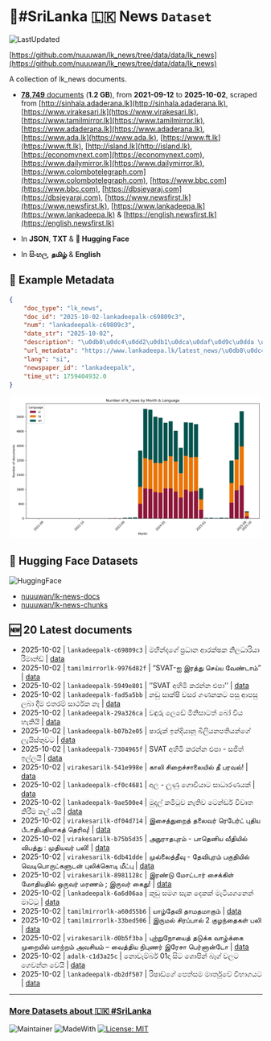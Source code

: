 # 📄#SriLanka 🇱🇰 News `Dataset`

![LastUpdated](https://img.shields.io/badge/last_updated-2025--10--02_17:19:00-green)

[https://github.com/nuuuwan/lk_news/tree/data/data/lk_news](https://github.com/nuuuwan/lk_news/tree/data/data/lk_news)

A collection of lk_news documents.

- [**78,749** documents](https://github.com/nuuuwan/lk_news/tree/data/data/lk_news) (**1.2 GB**), from **2021-09-12** to **2025-10-02**, scraped from [http://sinhala.adaderana.lk](http://sinhala.adaderana.lk), [https://www.virakesari.lk](https://www.virakesari.lk), [https://www.tamilmirror.lk](https://www.tamilmirror.lk), [https://www.adaderana.lk](https://www.adaderana.lk), [https://www.ada.lk](https://www.ada.lk), [https://www.ft.lk](https://www.ft.lk), [http://island.lk](http://island.lk), [https://economynext.com](https://economynext.com), [https://www.dailymirror.lk](https://www.dailymirror.lk), [https://www.colombotelegraph.com](https://www.colombotelegraph.com), [https://www.bbc.com](https://www.bbc.com), [https://dbsjeyaraj.com](https://dbsjeyaraj.com), [https://www.newsfirst.lk](https://www.newsfirst.lk), [https://www.lankadeepa.lk](https://www.lankadeepa.lk) & [https://english.newsfirst.lk](https://english.newsfirst.lk)

- In **JSON**, **TXT** & **🤗 Hugging Face**

- In **සිංහල**, **தமிழ்** & **English**

## 📝 Example Metadata

```json
{
    "doc_type": "lk_news",
    "doc_id": "2025-10-02-lankadeepalk-c69809c3",
    "num": "lankadeepalk-c69809c3",
    "date_str": "2025-10-02",
    "description": "\u0db8\u0dc4\u0dd2\u0db1\u0dca\u0daf\u0d9c\u0dda \u0db4\u0dca\u200d\u0dbb\u0db0\u0dcf\u0db1 \u0d86\u0dbb\u0d9a\u0dca\u0dc2\u0d9a \u0db1\u0dd2\u0dbd\u0db0\u0dcf\u0dbb\u0dd2\u0dba\u0dcf \u0dbb\u0dd2\u0db8\u0dcf\u0db1\u0dca\u0da9\u0dca",
    "url_metadata": "https://www.lankadeepa.lk/latest_news/\u0db8\u0dc4\u0db1\u0daf\u0d9c-\u0db4\u0dbb\u0db0\u0db1-\u0d86\u0dbb\u0d9a\u0dc2\u0d9a-\u0db1\u0dbd\u0db0\u0dbb\u0dba-\u0dbb\u0db8\u0db1\u0da9/1-680656",
    "lang": "si",
    "newspaper_id": "lankadeepalk",
    "time_ut": 1759404932.0
}
```

![Chart](https://raw.githubusercontent.com/nuuuwan/lk_news/refs/heads/data/data/lk_news/docs_by_month_and_lang.png)

## 🤗 Hugging Face Datasets

![HuggingFace](https://img.shields.io/badge/-HuggingFace-FDEE21?style=for-the-badge&logo=HuggingFace)

- [nuuuwan/lk-news-docs](https://huggingface.co/datasets/nuuuwan/lk-news-docs)
- [nuuuwan/lk-news-chunks](https://huggingface.co/datasets/nuuuwan/lk-news-chunks)

## 🆕 20 Latest documents

- 2025-10-02 | `lankadeepalk-c69809c3` | මහින්දගේ ප්‍රධාන ආරක්ෂක නිලධාරියා රිමාන්ඩ් | [data](https://github.com/nuuuwan/lk_news/tree/data/data/lk_news/2020s/2025/2025-10-02-lankadeepalk-c69809c3)
- 2025-10-02 | `tamilmirrorlk-9976d82f` | “SVAT-ஐ இரத்து  செய்ய வேண்டாம்” | [data](https://github.com/nuuuwan/lk_news/tree/data/data/lk_news/2020s/2025/2025-10-02-tamilmirrorlk-9976d82f)
- 2025-10-02 | `lankadeepalk-5949e801` | ’’SVAT අහිමි කරන්න එපා’’ | [data](https://github.com/nuuuwan/lk_news/tree/data/data/lk_news/2020s/2025/2025-10-02-lankadeepalk-5949e801)
- 2025-10-02 | `lankadeepalk-fad5a5bb` | නඩු සාක්ෂි වසර ගණනකට පසු ආපසු ලබා දීම එතරම් සාර්ථක නෑ | [data](https://github.com/nuuuwan/lk_news/tree/data/data/lk_news/2020s/2025/2025-10-02-lankadeepalk-fad5a5bb)
- 2025-10-02 | `lankadeepalk-29a326ca` | වඳුරු ලෙඩේ මිනිසාටත් බෝ විය හැකියි | [data](https://github.com/nuuuwan/lk_news/tree/data/data/lk_news/2020s/2025/2025-10-02-lankadeepalk-29a326ca)
- 2025-10-02 | `lankadeepalk-b07b2e05` | ෂාරුක් ඉන්දියානූ බිලියනපතියන්ගේ ලැයිස්තුවට | [data](https://github.com/nuuuwan/lk_news/tree/data/data/lk_news/2020s/2025/2025-10-02-lankadeepalk-b07b2e05)
- 2025-10-02 | `lankadeepalk-7304965f` | SVAT අහිමි කරන්න එපා - සජිත් ඉල්ලයි | [data](https://github.com/nuuuwan/lk_news/tree/data/data/lk_news/2020s/2025/2025-10-02-lankadeepalk-7304965f)
- 2025-10-02 | `virakesarilk-541e998e` | காலி சிறைச்சாலையில் தீ பரவல்! | [data](https://github.com/nuuuwan/lk_news/tree/data/data/lk_news/2020s/2025/2025-10-02-virakesarilk-541e998e)
- 2025-10-02 | `lankadeepalk-cf0c4681` | අල - ලූණු ගොවියාට සාධාරණයක් | [data](https://github.com/nuuuwan/lk_news/tree/data/data/lk_news/2020s/2025/2025-10-02-lankadeepalk-cf0c4681)
- 2025-10-02 | `lankadeepalk-9ae500e4` | මුදල් කමිටුව නැතිව ටෙන්ඩර් විවෘත කිරීම කල් යයි | [data](https://github.com/nuuuwan/lk_news/tree/data/data/lk_news/2020s/2025/2025-10-02-lankadeepalk-9ae500e4)
- 2025-10-02 | `virakesarilk-df04d714` | இசைத்துறைத் தலைவர் ரெபேர்ட் புதிய பீடாதிபதியாகத் தெரிவு! | [data](https://github.com/nuuuwan/lk_news/tree/data/data/lk_news/2020s/2025/2025-10-02-virakesarilk-df04d714)
- 2025-10-02 | `virakesarilk-b75b5d35` | அநுராதபுரம் - பாதெனிய வீதியில் விபத்து : முதியவர் பலி! | [data](https://github.com/nuuuwan/lk_news/tree/data/data/lk_news/2020s/2025/2025-10-02-virakesarilk-b75b5d35)
- 2025-10-02 | `virakesarilk-6db41dde` | முல்லைத்தீவு - தேவிபுரம் பகுதியில் வெடிபொருட்களுடன் புலிக்கொடி மீட்பு | [data](https://github.com/nuuuwan/lk_news/tree/data/data/lk_news/2020s/2025/2025-10-02-virakesarilk-6db41dde)
- 2025-10-02 | `virakesarilk-8981128c` | இரண்டு மோட்டார் சைக்கிள் மோதியதில் ஒருவர் மரணம் ; இருவர் கைது! | [data](https://github.com/nuuuwan/lk_news/tree/data/data/lk_news/2020s/2025/2025-10-02-virakesarilk-8981128c)
- 2025-10-02 | `lankadeepalk-6a6d06aa` | කුඩු සමග සැක දෙකක් මැටියගනෙන් මාට්ටු | [data](https://github.com/nuuuwan/lk_news/tree/data/data/lk_news/2020s/2025/2025-10-02-lankadeepalk-6a6d06aa)
- 2025-10-02 | `tamilmirrorlk-a60d55b6` | யாழ்தேவி தாமதமாகும் | [data](https://github.com/nuuuwan/lk_news/tree/data/data/lk_news/2020s/2025/2025-10-02-tamilmirrorlk-a60d55b6)
- 2025-10-02 | `tamilmirrorlk-33bed506` | இருமல் சிரப்பால் 2 குழந்தைகள் பலி | [data](https://github.com/nuuuwan/lk_news/tree/data/data/lk_news/2020s/2025/2025-10-02-tamilmirrorlk-33bed506)
- 2025-10-02 | `virakesarilk-d0b5f3ba` | புற்றுநோயைத் தடுக்க வாழ்க்கை முறையில் மாற்றம் அவசியம் – வைத்திய நிபுணர் இரேசா பெர்னான்டோ | [data](https://github.com/nuuuwan/lk_news/tree/data/data/lk_news/2020s/2025/2025-10-02-virakesarilk-d0b5f3ba)
- 2025-10-02 | `adalk-c1d3a25c` | නොවැම්බර් 01දා සිට ශොපින් බෑග් වලට ගෙවන්න වෙයි | [data](https://github.com/nuuuwan/lk_news/tree/data/data/lk_news/2020s/2025/2025-10-02-adalk-c1d3a25c)
- 2025-10-02 | `lankadeepalk-db2df507` | රිෂාඩ්ගේ පෙත්සම මාර්තුවේ විභාගයට | [data](https://github.com/nuuuwan/lk_news/tree/data/data/lk_news/2020s/2025/2025-10-02-lankadeepalk-db2df507)

---

### [More Datasets about 🇱🇰 #SriLanka](https://github.com/nuuuwan/lk_datasets)

![Maintainer](https://img.shields.io/badge/maintainer-nuuuwan-red)
![MadeWith](https://img.shields.io/badge/made_with-python-blue)
[![License: MIT](https://img.shields.io/badge/License-MIT-yellow.svg)](https://opensource.org/licenses/MIT)
